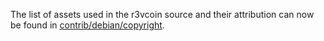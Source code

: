 The list of assets used in the r3vcoin source and their attribution can now be found in [contrib/debian/copyright](../contrib/debian/copyright).
